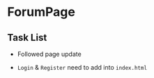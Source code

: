 # ForumPage

## Task List

* Followed page update

* `Login` & `Register` need to add into `index.html`


